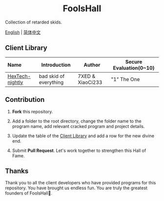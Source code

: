 <h1 align="center">FoolsHall</h1>

Collection of retarded skids.

[English](./README.md) | [简体中文](./README.cn.md)

## Client Library

| Name                                                 | Introduction           | Author           | Secure Evaluation(0~10) |
| :--------------------------------------------------- | ---------------------- | ---------------- | ----------------------- |
| [HexTech-nightly](hextech-nightly/README.hextech.md) | bad skid of everything | 7XED & XiaoCi233 | "1" The One             |

## Contribution

1. **Fork** this repository.

2. Add a folder to the root directory, change the folder name to the program name, add relevant cracked program and project details.

3. Update the table of the <u>Client Library</u> and add a row for the new divine end.

4. Submit **Pull Request**. Let's work together to strengthen this Hall of Fame.

## Thanks

Thank you to all the client developers who have provided programs for this repository. You have brought us endless fun. You are truly the greatest founders of FoolsHall🙏.
